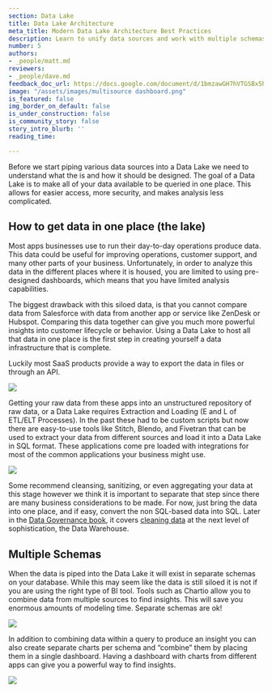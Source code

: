 ```yaml
---
section: Data Lake
title: Data Lake Architecture
meta_title: Modern Data Lake Architecture Best Practices
description: Learn to unify data sources and work with multiple schemas
number: 5
authors:
- _people/matt.md
reviewers:
- _people/dave.md
feedback_doc_url: https://docs.google.com/document/d/1bmzawGH7hVTGSBx5hlgY0jfX05MEYoDLC4pqqD4yR-A/edit?usp=sharing
image: "/assets/images/multisource dashboard.png"
is_featured: false
img_border_on_default: false
is_under_construction: false
is_community_story: false
story_intro_blurb: ''
reading_time: 

---
```

Before we start piping various data sources into a Data Lake we need to understand what the is and how it should be designed. The goal of a Data Lake is to make all of your data available to be queried in one place. This allows for easier access, more security, and makes analysis less complicated.

## How to get data in one place (the lake)

Most apps businesses use to run their day-to-day operations produce data. This data could be useful for improving operations, customer support, and many other parts of your business. Unfortunately, in order to analyze this data in the different places where it is housed, you are limited to using pre-designed dashboards, which means that you have limited analysis capabilities.

The biggest drawback with this siloed data, is that you cannot compare data from Salesforce with data from another app or service like ZenDesk or Hubspot. Comparing this data together can give you much more powerful insights into customer lifecycle or behavior. Using a Data Lake to host all that data in one place is the first step in creating yourself a data infrastructure that is complete.

Luckily most SaaS products provide a way to export the data in files or through an API.

![](https://lh6.googleusercontent.com/EUv8wR8EVLp0Kggw1zY-Ci1EW23V8ibl8Hhllblfo16kyMhvIhsO37NO4Aynop4r0HACsk0LuuiZCLLuahPkkA4eMX3oyG4gk-2Va_vJy2wtkHd6ILo30wQZHyuMMucUFACHHOal )

Getting your raw data from these apps into an unstructured repository of raw data, or a Data Lake requires Extraction and Loading (E and L of ETL/ELT Processes). In the past these had to be custom scripts but now there are easy-to-use tools like Stitch, Blendo, and Fivetran that can be used to extract your data from different sources and load it into a Data Lake in SQL format. These applications come pre loaded with integrations for most of the common applications your business might use.

![](https://lh6.googleusercontent.com/Smv_Jd_N7cdYmQWyNFLwWvzHvmL0KQjKQUbWvTrRIfzqVAMiJETrPrIFkawaO2MACqNuLoAWeOaR3CL126GC9AjMvqZwceggWECxAfpqAIW40IiEO_3gr8ErxWQ68fR0QXsLDx33)

Some recommend cleansing, sanitizing, or even aggregating your data at this stage however we think it is important to separate that step since there are many business considerations to be made. For now, just bring the data into one place, and if easy, convert the non SQL-based data into SQL. Later in the [Data Governance book](https://dataschool.com/data-governance/), it covers [cleaning data](https://dataschool.com/data-governance/data-warehouse-implementation/) at the next level of sophistication, the Data Warehouse.

## Multiple Schemas

When the data is piped into the Data Lake it will exist in separate schemas on your database. While this may seem like the data is still siloed it is not if you are using the right type of BI tool. Tools such as Chartio allow you to combine data from multiple sources to find insights. This will save you enormous amounts of modeling time. Separate schemas are ok!

![](https://lh4.googleusercontent.com/9GJBs6EPMTmaV7dEW8kMCVYy1fu2B89xDpQZ5YjIkQcjnU9QOyI77nFwI_oRRIE5BveHhGe4P98iIJ_m7C5KLW0g3vF6VI7fBse36fljPLKtGxRJiiTsLW2-yxjC61aTSEtLO0rt)

In addition to combining data within a query to produce an insight you can also create separate charts per schema and “combine” them by placing them in a single dashboard. Having a dashboard with charts from different apps can give you a powerful way to find insights.    

![](https://lh3.googleusercontent.com/ybnO4tjHmgDrUd_oeMgbE5u8c32MRd-cXorxTtN26MvuevB2GHIR-PZ0VGw2ByciKmGeIIM5cVRr8FFSyOzc3PMgcqxV6dzLTdFnu6FWpGFEm4uULg0-9xvTDmbBj33ySzaIf8rI)